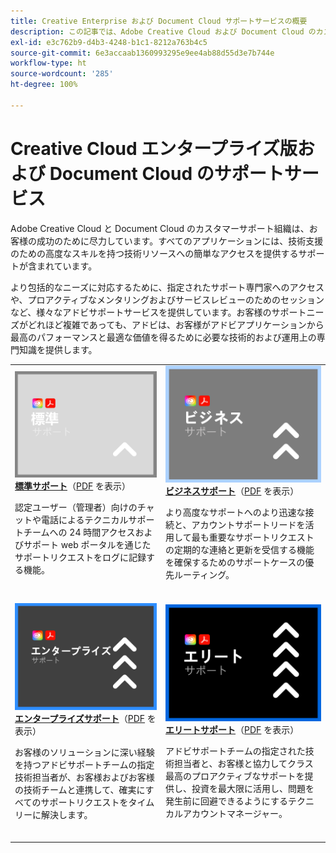 ```yaml
---
title: Creative Enterprise および Document Cloud サポートサービスの概要
description: この記事では、Adobe Creative Cloud および Document Cloud のカスタマーサポートオプションの概要について説明します。これらのオプションには、標準、ビジネス、エンタープライズ、エリートが含まれます。
exl-id: e3c762b9-d4b3-4248-b1c1-8212a763b4c5
source-git-commit: 6e3accaab1360993295e9ee4ab88d55d3e7b744e
workflow-type: ht
source-wordcount: '285'
ht-degree: 100%

---
```


# Creative Cloud エンタープライズ版および Document Cloud のサポートサービス

Adobe Creative Cloud と Document Cloud のカスタマーサポート組織は、お客様の成功のために尽力しています。すべてのアプリケーションには、技術支援のための高度なスキルを持つ技術リソースへの簡単なアクセスを提供するサポートが含まれています。

より包括的なニーズに対応するために、指定されたサポート専門家へのアクセスや、プロアクティブなメンタリングおよびサービスレビューのためのセッションなど、様々なアドビサポートサービスを提供しています。お客様のサポートニーズがどれほど複雑であっても、アドビは、お客様がアドビアプリケーションから最高のパフォーマンスと最適な価値を得るために必要な技術的および運用上の専門知識を提供します。

<table style="table-layout:fixed">
<tr>
  <td>
    <a href="dme-standard.md">
    <img alt="標準" src="assets/STANDARDSupportThumbnailCC.png"/>
    </a>
    <div>
    <a href="dme-standard.md"><strong>標準サポート</strong></a>（<a href="assets/DMeStandardSupportDatasheet_2022.pdf" target="_blank">PDF</a> を表示）
    </div>
    <p>認定ユーザー（管理者）向けのチャットや電話によるテクニカルサポートチームへの 24 時間アクセスおよびサポート web ポータルを通じたサポートリクエストをログに記録する機能。 </p>
    <br>
  </td>
  <td>
    <a href="dme-business.md">
      <img alt="ビジネス" src="assets/BusinessSupportThumbnailCC.png">
    </a>
    <div>
    <a href="dme-business.md"><strong>ビジネスサポート</strong></a>（<a href="assets/DMeBusinessSupportDatasheet_2022.pdf" target="_blank">PDF</a> を表示）
    </div>
    <p>より高度なサポートへのより迅速な接続と、アカウントサポートリードを活用して最も重要なサポートリクエストの定期的な連絡と更新を受信する機能を確保するためのサポートケースの優先ルーティング。</p>
    <br>
  </td>
</tr>
<tr>
  <td>
    <a href="dme-enterprise.md">
    <img alt="エンタープライズ" src="assets/EnterpriseSupportThumbnailxx.png"/>
    </a>
    <div>
    <a href="dme-enterprise.md"><strong>エンタープライズサポート</strong></a>（<a href="assets/DMeEnterpriseSupportDatasheet_2022.pdf" target="_blank">PDF</a> を表示）
    </div>
    <p>お客様のソリューションに深い経験を持つアドビサポートチームの指定技術担当者が、お客様およびお客様の技術チームと連携して、確実にすべてのサポートリクエストをタイムリーに解決します。</p>
    <br>
  </td>
  <td>
    <a href="dme-elite.md">
      <img alt="エリート" src="assets/EliteSupportThumbnailcc.png">
    </a>
    <div>
    <a href="dme-elite.md"><strong>エリートサポート</strong></a>（<a href="assets/DMeEliteSupportDatasheet_2022.pdf" target="_blank">PDF</a> を表示）
    </div>
    <p>アドビサポートチームの指定された技術担当者と、お客様と協力してクラス最高のプロアクティブなサポートを提供し、投資を最大限に活用し、問題を発生前に回避できるようにするテクニカルアカウントマネージャー。</p>
    <br>
  </td>
</tr>
</table>

